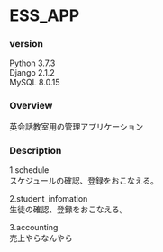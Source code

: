 # ESS_APP
### version
Python 3.7.3<br>
Django 2.1.2<br>
MySQL  8.0.15

### Overview
英会話教室用の管理アプリケーション

### Description
1.schedule<br>
スケジュールの確認、登録をおこなえる。<br>

2.student_infomation<br>
生徒の確認、登録をおこなえる。<br>

3.accounting<br>
売上やらなんやら<br>
